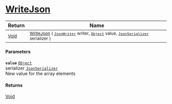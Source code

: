 # [WriteJson](./FeatureDescriptorJsonConverter-100664132.md)



| Return | Name | 
| --- | --- | 
| <sub>[Void](https://docs.microsoft.com/en-us/dotnet/api/System.Void)</sub>| <sub>[WriteJson](./FeatureDescriptorJsonConverter-100664132.md) ( [`JsonWriter`](./FeatureDescriptorJsonConverter-100664132.md) writer, [`Object`](https://docs.microsoft.com/en-us/dotnet/api/System.Object) value, [`JsonSerializer`](./FeatureDescriptorJsonConverter-100664132.md) serializer )</sub>| <br>


#### Parameters
**`value`**  [`Object`](https://docs.microsoft.com/en-us/dotnet/api/System.Object)<br> serializer  [`JsonSerializer`](./FeatureDescriptorJsonConverter-100664132.md)<br>New value for the array elements
#### Returns
[Void](https://docs.microsoft.com/en-us/dotnet/api/System.Void)
